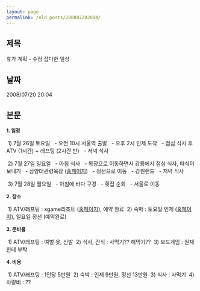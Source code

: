 ```yaml
---
layout: page
permalink: /old_posts/200807202004/
---
```


## 제목
휴가 계획 - 수정 잡다한 일상

## 날짜
2008/07/20 20:04

## 본문
<font size="2" style="font-weight: bold;">1. 일정</font>

 1) 7월 26일 토요일
  - 오전 10시 서울역 출발
  - 오후 2시 인제 도착
  - 점심 식사 후 ATV (1시간) + 래프팅 (2시간 반)
  - 저녁 식사

 2) 7월 27일 일요일
  - 아침 식사
  - 목장으로 이동하면서 강릉에서 점심 식사, 따식이 보내기
  - 삼양대관령목장 (<a href="http://www.samyangranch.co.kr/">홈페이지</a>)
  - 정선으로 이동
  - 강원랜드
  - 저녁 식사

 3) 7월 28일 월요일
  - 아침에 바다 구경
  - 횟집 순회
  - 서울로 이동

<font size="2" style="font-weight: bold;">2. 장소</font>

 1) ATV/래프팅 : xgame리조트 (<a href="http://www.injejump.co.kr/2005/">홈페이지</a>), 예약 완료
 2) 숙박 : 토요일 인제 (<a href="http://www.whitehouse.ne.kr">홈페이지</a>), 일요일 정선 (예약완료)

<font size="2" style="font-weight: bold;">3. 준비물</font>

 1) ATV/래프팅 : 여벌 옷, 신발
 2) 식사, 간식 : 사먹기?? 해먹기??
 3) 보드게임 : 원재한테 부탁

<font size="2" style="font-weight: bold;">4. 비용</font>

 1) ATV/래프팅 : 1인당 5만원
 2) 숙박 : 인제 9만원, 정선 13만원
 3) 식사 : 사먹기
 4) 차량비 : ??